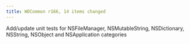 ```yaml
---
title: WOCommon r166, 14 items changed
---
```


Add/update unit tests for NSFileManager, NSMutableString, NSDictionary, NSString, NSObject and NSApplication categories
